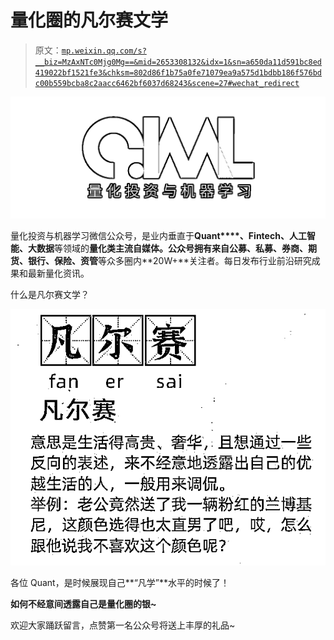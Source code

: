 # 量化圈的凡尔赛文学

> 原文：[`mp.weixin.qq.com/s?__biz=MzAxNTc0Mjg0Mg==&mid=2653308132&idx=1&sn=a650da11d591bc8ed419022bf1521fe3&chksm=802d86f1b75a0fe71079ea9a575d1bdbb186f576bdc00b559bcba8c2aacc6462bf6037d68243&scene=27#wechat_redirect`](http://mp.weixin.qq.com/s?__biz=MzAxNTc0Mjg0Mg==&mid=2653308132&idx=1&sn=a650da11d591bc8ed419022bf1521fe3&chksm=802d86f1b75a0fe71079ea9a575d1bdbb186f576bdc00b559bcba8c2aacc6462bf6037d68243&scene=27#wechat_redirect)

![](img/5f7e444cbd0879522a8a640b9a701dd5.png)

量化投资与机器学习微信公众号，是业内垂直于**Quant****、Fintech、人工智能、大数据**等领域的**量化类主流自媒体。**公众号拥有来自**公募、私募、券商、期货、银行、保险、资管**等众多圈内**20W+**关注者。每日发布行业前沿研究成果和最新量化资讯。

什么是凡尔赛文学？

![](img/b63f2c00bd18a5fa9e59f8d55fc16353.png)

各位 Quant，是时候展现自己**“凡学”**水平的时候了！

  **如何不经意间透露自己是量化圈的银~**

欢迎大家踊跃留言，点赞第一名公众号将送上丰厚的礼品~
